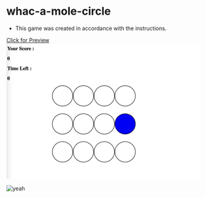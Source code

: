 # whac-a-mole-circle

- This game was created in accordance with the instructions.

[Click for Preview](https://htmlpreview.github.io/?https://github.com/muniseben/frontend-sprint/blob/main/1.timeouts-intervals/whac-a-mole-circle/index.html)
![My Image](munis.png)

![yeah](https://media.giphy.com/media/62PP2yEIAZF6g/giphy.gif)